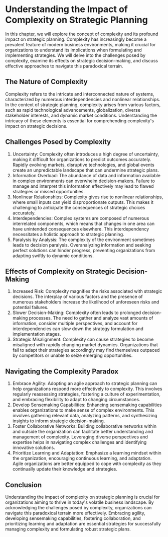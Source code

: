 # Understanding the Impact of Complexity on Strategic Planning

In this chapter, we will explore the concept of complexity and its profound impact on strategic planning. Complexity has increasingly become a prevalent feature of modern business environments, making it crucial for organizations to understand its implications when formulating and implementing strategies. We will delve into the challenges posed by complexity, examine its effects on strategic decision-making, and discuss effective approaches to navigate this paradoxical terrain.

## The Nature of Complexity

Complexity refers to the intricate and interconnected nature of systems, characterized by numerous interdependencies and nonlinear relationships. In the context of strategic planning, complexity arises from various factors, such as rapid technological advancements, globalization, diverse stakeholder interests, and dynamic market conditions. Understanding the intricacy of these elements is essential for comprehending complexity's impact on strategic decisions.

## Challenges Posed by Complexity

1. Uncertainty: Complexity often introduces a high degree of uncertainty, making it difficult for organizations to predict outcomes accurately. Rapidly evolving markets, disruptive technologies, and global events create an unpredictable landscape that can undermine strategic plans.
2. Information Overload: The abundance of data and information available in complex environments can overwhelm decision-makers. Failure to manage and interpret this information effectively may lead to flawed strategies or missed opportunities.
3. Nonlinear Relationships: Complexity gives rise to nonlinear relationships, where small inputs can yield disproportionate outputs. This makes it challenging to anticipate the consequences of strategic choices accurately.
4. Interdependencies: Complex systems are composed of numerous interrelated components, which means that changes in one area can have unintended consequences elsewhere. This interdependency necessitates a holistic approach to strategic planning.
5. Paralysis by Analysis: The complexity of the environment sometimes leads to decision paralysis. Overanalyzing information and seeking perfect solutions can hinder progress, preventing organizations from adapting swiftly to dynamic conditions.

## Effects of Complexity on Strategic Decision-Making

1. Increased Risk: Complexity magnifies the risks associated with strategic decisions. The interplay of various factors and the presence of numerous stakeholders increase the likelihood of unforeseen risks and potential failures.
2. Slower Decision-Making: Complexity often leads to prolonged decision-making processes. The need to gather and analyze vast amounts of information, consider multiple perspectives, and account for interdependencies can slow down the strategy formulation and implementation stages.
3. Strategic Misalignment: Complexity can cause strategies to become misaligned with rapidly changing market dynamics. Organizations that fail to adapt their strategies accordingly may find themselves outpaced by competitors or unable to seize emerging opportunities.

## Navigating the Complexity Paradox

1. Embrace Agility: Adopting an agile approach to strategic planning can help organizations respond more effectively to complexity. This involves regularly reassessing strategies, fostering a culture of experimentation, and embracing flexibility to adapt to changing circumstances.
2. Develop Sensemaking Capabilities: Enhancing sensemaking capabilities enables organizations to make sense of complex environments. This involves gathering relevant data, analyzing patterns, and synthesizing insights to inform strategic decision-making.
3. Foster Collaborative Networks: Building collaborative networks within and outside the organization can facilitate better understanding and management of complexity. Leveraging diverse perspectives and expertise helps in navigating complex challenges and identifying innovative solutions.
4. Prioritize Learning and Adaptation: Emphasize a learning mindset within the organization, encouraging continuous learning, and adaptation. Agile organizations are better equipped to cope with complexity as they continually update their knowledge and strategies.

## Conclusion

Understanding the impact of complexity on strategic planning is crucial for organizations aiming to thrive in today's volatile business landscape. By acknowledging the challenges posed by complexity, organizations can navigate this paradoxical terrain more effectively. Embracing agility, developing sensemaking capabilities, fostering collaboration, and prioritizing learning and adaptation are essential strategies for successfully managing complexity and formulating robust strategic plans.
